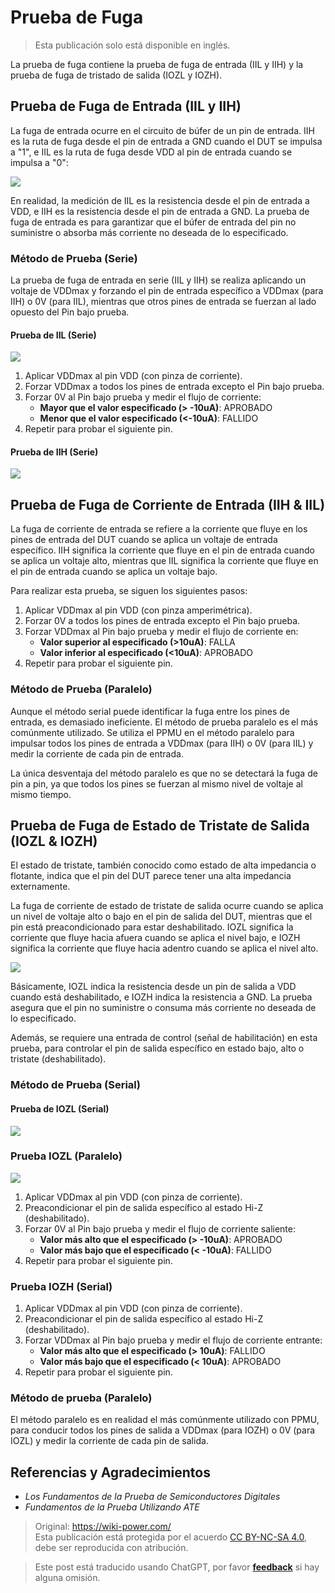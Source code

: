 # Prueba de Fuga

> Esta publicación solo está disponible en inglés.

La prueba de fuga contiene la prueba de fuga de entrada (IIL y IIH) y la prueba de fuga de tristado de salida (IOZL y IOZH).

## Prueba de Fuga de Entrada (IIL y IIH)

La fuga de entrada ocurre en el circuito de búfer de un pin de entrada. IIH es la ruta de fuga desde el pin de entrada a GND cuando el DUT se impulsa a "1", e IIL es la ruta de fuga desde VDD al pin de entrada cuando se impulsa a "0":

![](https://wiki-media-1253965369.cos.ap-guangzhou.myqcloud.com/img/20220911215421.png)

En realidad, la medición de IIL es la resistencia desde el pin de entrada a VDD, e IIH es la resistencia desde el pin de entrada a GND. La prueba de fuga de entrada es para garantizar que el búfer de entrada del pin no suministre o absorba más corriente no deseada de lo especificado.

### Método de Prueba (Serie)

La prueba de fuga de entrada en serie (IIL y IIH) se realiza aplicando un voltaje de VDDmax y forzando el pin de entrada específico a VDDmax (para IIH) o 0V (para IIL), mientras que otros pines de entrada se fuerzan al lado opuesto del Pin bajo prueba.

#### Prueba de IIL (Serie)

![](https://wiki-media-1253965369.cos.ap-guangzhou.myqcloud.com/img/20220911225521.png)

1. Aplicar VDDmax al pin VDD (con pinza de corriente).
2. Forzar VDDmax a todos los pines de entrada excepto el Pin bajo prueba.
3. Forzar 0V al Pin bajo prueba y medir el flujo de corriente:
   - **Mayor que el valor especificado (> -10uA)**: APROBADO
   - **Menor que el valor especificado (<-10uA)**: FALLIDO
4. Repetir para probar el siguiente pin.

#### Prueba de IIH (Serie)

![](https://wiki-media-1253965369.cos.ap-guangzhou.myqcloud.com/img/20220912113044.png)

## Prueba de Fuga de Corriente de Entrada (IIH & IIL)

La fuga de corriente de entrada se refiere a la corriente que fluye en los pines de entrada del DUT cuando se aplica un voltaje de entrada específico. IIH significa la corriente que fluye en el pin de entrada cuando se aplica un voltaje alto, mientras que IIL significa la corriente que fluye en el pin de entrada cuando se aplica un voltaje bajo.

Para realizar esta prueba, se siguen los siguientes pasos:

1. Aplicar VDDmax al pin VDD (con pinza amperimétrica).
2. Forzar 0V a todos los pines de entrada excepto el Pin bajo prueba.
3. Forzar VDDmax al Pin bajo prueba y medir el flujo de corriente en:
   - **Valor superior al especificado (>10uA)**: FALLA
   - **Valor inferior al especificado (<10uA)**: APROBADO
4. Repetir para probar el siguiente pin.

### Método de Prueba (Paralelo)

Aunque el método serial puede identificar la fuga entre los pines de entrada, es demasiado ineficiente. El método de prueba paralelo es el más comúnmente utilizado. Se utiliza el PPMU en el método paralelo para impulsar todos los pines de entrada a VDDmax (para IIH) o 0V (para IIL) y medir la corriente de cada pin de entrada.

La única desventaja del método paralelo es que no se detectará la fuga de pin a pin, ya que todos los pines se fuerzan al mismo nivel de voltaje al mismo tiempo.

## Prueba de Fuga de Estado de Tristate de Salida (IOZL & IOZH)

El estado de tristate, también conocido como estado de alta impedancia o flotante, indica que el pin del DUT parece tener una alta impedancia externamente.

La fuga de corriente de estado de tristate de salida ocurre cuando se aplica un nivel de voltaje alto o bajo en el pin de salida del DUT, mientras que el pin está preacondicionado para estar deshabilitado. IOZL significa la corriente que fluye hacia afuera cuando se aplica el nivel bajo, e IOZH significa la corriente que fluye hacia adentro cuando se aplica el nivel alto.

![](https://wiki-media-1253965369.cos.ap-guangzhou.myqcloud.com/img/20220912120527.png)

Básicamente, IOZL indica la resistencia desde un pin de salida a VDD cuando está deshabilitado, e IOZH indica la resistencia a GND. La prueba asegura que el pin no suministre o consuma más corriente no deseada de lo especificado.

Además, se requiere una entrada de control (señal de habilitación) en esta prueba, para controlar el pin de salida específico en estado bajo, alto o tristate (deshabilitado).

### Método de Prueba (Serial)

#### Prueba de IOZL (Serial)

![](https://wiki-media-1253965369.cos.ap-guangzhou.myqcloud.com/img/20220912121730.png)

### Prueba IOZL (Paralelo)

![](https://wiki-media-1253965369.cos.ap-guangzhou.myqcloud.com/img/20220912122050.png)

1. Aplicar VDDmax al pin VDD (con pinza de corriente).
2. Preacondicionar el pin de salida específico al estado Hi-Z (deshabilitado).
3. Forzar 0V al Pin bajo prueba y medir el flujo de corriente saliente:
   - **Valor más alto que el especificado (> -10uA)**: APROBADO
   - **Valor más bajo que el especificado (< -10uA)**: FALLIDO
4. Repetir para probar el siguiente pin.

### Prueba IOZH (Serial)

1. Aplicar VDDmax al pin VDD (con pinza de corriente).
2. Preacondicionar el pin de salida específico al estado Hi-Z (deshabilitado).
3. Forzar VDDmax al Pin bajo prueba y medir el flujo de corriente entrante:
   - **Valor más alto que el especificado (> 10uA)**: FALLIDO
   - **Valor más bajo que el especificado (< 10uA)**: APROBADO
4. Repetir para probar el siguiente pin.

### Método de prueba (Paralelo)

El método paralelo es en realidad el más comúnmente utilizado con PPMU, para conducir todos los pines de salida a VDDmax (para IOZH) o 0V (para IOZL) y medir la corriente de cada pin de salida.

## Referencias y Agradecimientos

- _Los Fundamentos de la Prueba de Semiconductores Digitales_
- _Fundamentos de la Prueba Utilizando ATE_

> Original: <https://wiki-power.com/>  
> Esta publicación está protegida por el acuerdo [CC BY-NC-SA 4.0](https://creativecommons.org/licenses/by/4.0/deed.en), debe ser reproducida con atribución.

> Este post está traducido usando ChatGPT, por favor [**feedback**](https://github.com/linyuxuanlin/Wiki_MkDocs/issues/new) si hay alguna omisión.